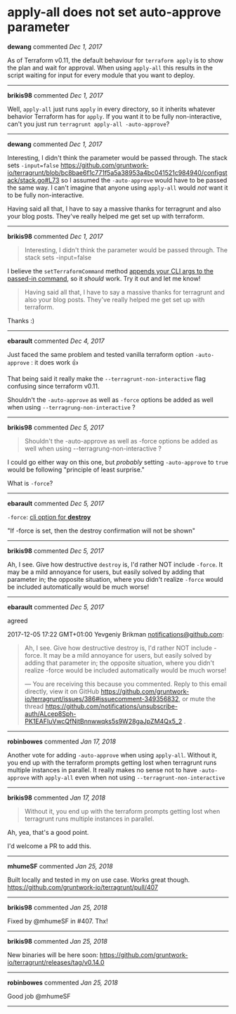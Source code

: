 # apply-all does not set auto-approve parameter

**dewang** commented *Dec 1, 2017*

As of Terraform v0.11, the default behaviour for `terraform apply` is to show the plan and wait for approval. When using `apply-all` this results in the script waiting for input for every module that you want to deploy.
<br />
***


**brikis98** commented *Dec 1, 2017*

Well, `apply-all` just runs `apply` in every directory, so it inherits whatever behavior Terraform has for `apply`. If you want it to be fully non-interactive, can't you just run `terragrunt apply-all -auto-approve`?
***

**dewang** commented *Dec 1, 2017*

Interesting, I didn't think the parameter would be passed through. The stack sets `-input=false` https://github.com/gruntwork-io/terragrunt/blob/bc8bae6f1c771f5a5a38953a4bc041521c984940/configstack/stack.go#L73 so I assumed the `-auto-approve` would have to be passed the same way.
I can't imagine that anyone using `apply-all` would _not_ want it to be fully non-interactive.

Having said all that, I have to say a massive thanks for terragrunt and also your blog posts. They've really helped me get set up with terraform.
***

**brikis98** commented *Dec 1, 2017*

> Interesting, I didn't think the parameter would be passed through. The stack sets -input=false

I believe the `setTerraformCommand` method [appends your CLI args to the passed-in command](https://github.com/gruntwork-io/terragrunt/blob/bc8bae6f1c771f5a5a38953a4bc041521c984940/configstack/stack.go#L114-L118), so it *should* work. Try it out and let me know!

> Having said all that, I have to say a massive thanks for terragrunt and also your blog posts. They've really helped me get set up with terraform.

Thanks :)
***

**ebarault** commented *Dec 4, 2017*

Just faced the same problem and tested vanilla terraform option `-auto-approve` : it does work 👍 

That being said it really make the `--terragrunt-non-interactive` flag confusing since terraform v0.11.

Shouldn't the `-auto-approve` as well as `-force` options be added as well when using `--terragrung-non-interactive` ?
***

**brikis98** commented *Dec 5, 2017*

> Shouldn't the -auto-approve as well as -force options be added as well when using --terragrung-non-interactive ?

I could go either way on this one, but *probably* setting `-auto-approve` to `true` would be following "principle of least surprise."

What is `-force`?


***

**ebarault** commented *Dec 5, 2017*

`-force`: [cli option for **destroy**](https://www.terraform.io/docs/commands/destroy.html)

"If -force is set, then the destroy confirmation will not be shown"
***

**brikis98** commented *Dec 5, 2017*

Ah, I see. Give how destructive `destroy` is, I'd rather NOT include `-force`. It may be a mild annoyance for users, but easily solved by adding that parameter in; the opposite situation, where you didn't realize `-force` would be included automatically would be much worse!
***

**ebarault** commented *Dec 5, 2017*

agreed

2017-12-05 17:22 GMT+01:00 Yevgeniy Brikman <notifications@github.com>:

> Ah, I see. Give how destructive destroy is, I'd rather NOT include -force.
> It may be a mild annoyance for users, but easily solved by adding that
> parameter in; the opposite situation, where you didn't realize -force
> would be included automatically would be much worse!
>
> —
> You are receiving this because you commented.
> Reply to this email directly, view it on GitHub
> <https://github.com/gruntwork-io/terragrunt/issues/386#issuecomment-349356832>,
> or mute the thread
> <https://github.com/notifications/unsubscribe-auth/ALcep8Sph-PK1EAFIuVwcQfNitBnnwwqks5s9W28gaJpZM4Qx5_2>
> .
>

***

**robinbowes** commented *Jan 17, 2018*

Another vote for adding `-auto-approve` when using `apply-all`. Without it, you end up with the terraform prompts getting lost when terragrunt runs multiple instances in parallel. It really makes no sense not to have `-auto-approve` with `apply-all` even when not using `--terragrunt-non-interactive`
***

**brikis98** commented *Jan 17, 2018*

> Without it, you end up with the terraform prompts getting lost when terragrunt runs multiple instances in parallel.

Ah, yea, that's a good point. 

I'd welcome a PR to add this.
***

**mhumeSF** commented *Jan 25, 2018*

Built locally and tested in my on use case. Works great though.
https://github.com/gruntwork-io/terragrunt/pull/407
***

**brikis98** commented *Jan 25, 2018*

Fixed by @mhumeSF in #407. Thx!
***

**brikis98** commented *Jan 25, 2018*

New binaries will be here soon: https://github.com/gruntwork-io/terragrunt/releases/tag/v0.14.0
***

**robinbowes** commented *Jan 25, 2018*

Good job @mhumeSF 
***

